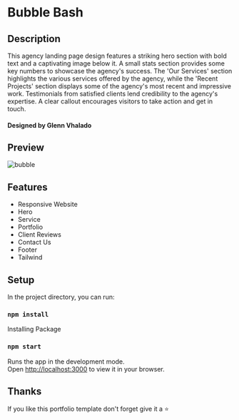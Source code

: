 # Bubble Bash

## Description
This agency landing page design features a striking hero section with bold text and a captivating image below it. A small stats section provides some key numbers to showcase the agency's success. The 'Our Services' section highlights the various services offered by the agency, while the 'Recent Projects' section displays some of the agency's most recent and impressive work. Testimonials from satisfied clients lend credibility to the agency's expertise. A clear callout encourages visitors to take action and get in touch.
#### Designed by Glenn Vhalado

## Preview
![bubble](https://user-images.githubusercontent.com/34765525/231222080-b29807d2-6f90-4b0d-951b-72b1e82b64a7.JPG)

## Features
* Responsive Website
* Hero
* Service
* Portfolio
* Client Reviews
* Contact Us
* Footer
* Tailwind

## Setup
In the project directory, you can run:
### `npm install`
Installing Package

### `npm start`
Runs the app in the development mode.\
Open [http://localhost:3000](http://localhost:3000) to view it in your browser.

## Thanks
If you like this portfolio template don't forget give it a ⭐
